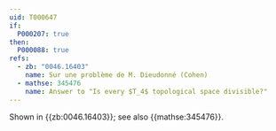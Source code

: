 ```yaml
---
uid: T000647
if:
  P000207: true
then:
  P000088: true
refs:
  - zb: "0046.16403"
    name: Sur une problème de M. Dieudonné (Cohen)
  - mathse: 345476
    name: Answer to "Is every $T_4$ topological space divisible?"
---
```


Shown in {{zb:0046.16403}}; see also {{mathse:345476}}.
